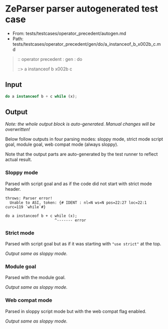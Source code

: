 # ZeParser parser autogenerated test case

- From: tests/testcases/operator_precedent/autogen.md
- Path: tests/testcases/operator_precedent/gen/do/a_instanceof_b_x002b_c.md

> :: operator precedent : gen : do
>
> ::> a instanceof b x002b c

## Input


`````js
do a instanceof b + c while (x);
`````

## Output

_Note: the whole output block is auto-generated. Manual changes will be overwritten!_

Below follow outputs in four parsing modes: sloppy mode, strict mode script goal, module goal, web compat mode (always sloppy).

Note that the output parts are auto-generated by the test runner to reflect actual result.

### Sloppy mode

Parsed with script goal and as if the code did not start with strict mode header.

`````
throws: Parser error!
  Unable to ASI, token: {# IDENT : nl=N ws=N pos=22:27 loc=22:1 curc=119 `while`#}

do a instanceof b + c while (x);
                      ^------- error
`````

### Strict mode

Parsed with script goal but as if it was starting with `"use strict"` at the top.

_Output same as sloppy mode._

### Module goal

Parsed with the module goal.

_Output same as sloppy mode._

### Web compat mode

Parsed in sloppy script mode but with the web compat flag enabled.

_Output same as sloppy mode._
